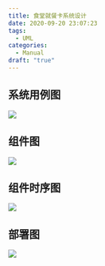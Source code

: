 ```yaml
---
title: 食堂就餐卡系统设计
date: 2020-09-20 23:07:23
tags:
  - UML
categories:
  - Manual
draft: "true"
---
```


## 系统用例图

![](img/食堂就餐卡系统设计/系统用例图.png)

## 组件图

![](img/食堂就餐卡系统设计/组件图.png)

## 组件时序图

![](img/食堂就餐卡系统设计/组件时序图.png)

## 部署图

![](img/食堂就餐卡系统设计/部署图.png)